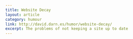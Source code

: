 ```yaml
---
title: Website Decay
layout: article
category: humour
link: http://david.darn.es/humor/website-decay/
excerpt: The problems of not keeping a site up to date
---
```

